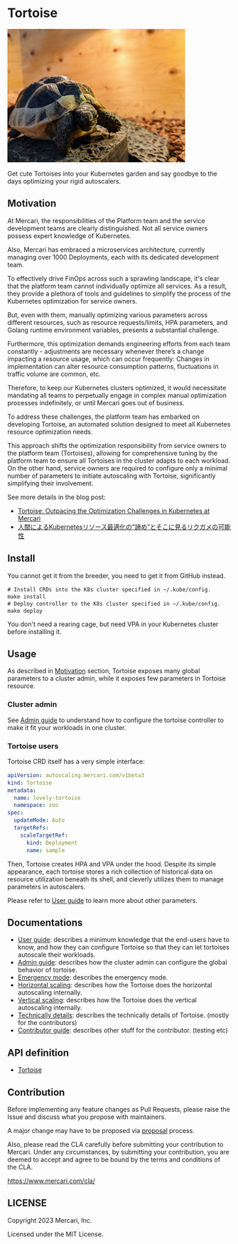 # Tortoise

<img alt="Tortoise" src="docs/images/tortoise_big.jpg" width="400px"/> 

Get cute Tortoises into your Kubernetes garden and say goodbye to the days optimizing your rigid autoscalers. 

## Motivation

At Mercari, the responsibilities of the Platform team and the service development teams are clearly distinguished. Not all service owners possess expert knowledge of Kubernetes.

Also, Mercari has embraced a microservices architecture, currently managing over 1000 Deployments, each with its dedicated development team.

To effectively drive FinOps across such a sprawling landscape, 
it's clear that the platform team cannot individually optimize all services. 
As a result, they provide a plethora of tools and guidelines to simplify the process of the Kubernetes optimization for service owners.

But, even with them, manually optimizing various parameters across different resources, 
such as resource requests/limits, HPA parameters, and Golang runtime environment variables, presents a substantial challenge. 

Furthermore, this optimization demands engineering efforts from each team constantly - 
adjustments are necessary whenever there’s a change impacting a resource usage, which can occur frequently: 
Changes in implementation can alter resource consumption patterns, fluctuations in traffic volume are common, etc.

Therefore, to keep our Kubernetes clusters optimized, it would necessitate mandating all teams to perpetually engage in complex manual optimization processes indefinitely, 
or until Mercari goes out of business.

To address these challenges, the platform team has embarked on developing Tortoise, 
an automated solution designed to meet all Kubernetes resource optimization needs.

This approach shifts the optimization responsibility from service owners to the platform team (Tortoises), 
allowing for comprehensive tuning by the platform team to ensure all Tortoises in the cluster adapts to each workload. 
On the other hand, service owners are required to configure only a minimal number of parameters 
to initiate autoscaling with Tortoise, significantly simplifying their involvement.

See more details in the blog post:
- [Tortoise: Outpacing the Optimization Challenges in Kubernetes at Mercari](https://engineering.mercari.com/en/blog/entry/20240206-3a12bb1288/) 
- [人間によるKubernetesリソース最適化の”諦め”とそこに見るリクガメの可能性](https://engineering.mercari.com/blog/entry/20240206-3a12bb1288/)

## Install

You cannot get it from the breeder, you need to get it from GitHub instead.

```shell
# Install CRDs into the K8s cluster specified in ~/.kube/config.
make install
# Deploy controller to the K8s cluster specified in ~/.kube/config.
make deploy
```

You don't need a rearing cage, but need VPA in your Kubernetes cluster before installing it.

## Usage

As described in [Motivation](#motivation) section, Tortoise exposes many global parameters to a cluster admin, while it exposes few parameters in Tortoise resource.

### Cluster admin

See [Admin guide](./docs/admin-guide.md) to understand how to configure the tortoise controller to make it fit your workloads in one cluster.

### Tortoise users

Tortoise CRD itself has a very simple interface:

```yaml
apiVersion: autoscaling.mercari.com/v1beta3
kind: Tortoise
metadata:
  name: lovely-tortoise
  namespace: zoo
spec:
  updateMode: Auto 
  targetRefs:
    scaleTargetRef:
      kind: Deployment
      name: sample
```

Then, Tortoise creates HPA and VPA under the hood. 
Despite its simple appearance, each tortoise stores a rich collection of historical data on resource utilization beneath its shell, 
and cleverly utilizes them to manage parameters in autoscalers. 

Please refer to [User guide](./docs/user-guide.md) to learn more about other parameters.

## Documentations 

- [User guide](./docs/user-guide.md): describes a minimum knowledge that the end-users have to know, 
and how they can configure Tortoise so that they can let tortoises autoscale their workloads.
- [Admin guide](./docs/admin-guide.md): describes how the cluster admin can configure the global behavior of tortoise. 
- [Emergency mode](./docs/emergency.md): describes the emergency mode.
- [Horizontal scaling](./docs/horizontal.md): describes how the Tortoise does the horizontal autoscaling internally.
- [Vertical scaling](./docs/vertical.md): describes how the Tortoise does the vertical autoscaling internally.
- [Technically details](./docs/internal.md): describes the technically details of Tortoise. (mostly for the contributors)
- [Contributor guide](./docs/contributor-guide.md): describes other stuff for the contributor. (testing etc)

## API definition

- [Tortoise](./api/v1beta3/tortoise_types.go)

## Contribution

Before implementing any feature changes as Pull Requests,
please raise the Issue and discuss what you propose with maintainers.

A major change may have to be proposed via [proposal](./proposals/) process.

Also, please read the CLA carefully before submitting your contribution to Mercari. 
Under any circumstances, by submitting your contribution, 
you are deemed to accept and agree to be bound by the terms and conditions of the CLA.

https://www.mercari.com/cla/

## LICENSE

Copyright 2023 Mercari, Inc.

Licensed under the MIT License.
